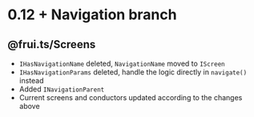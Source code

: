 # 0.12 + Navigation branch

## @frui.ts/Screens

 - `IHasNavigationName` deleted, `NavigationName` moved to `IScreen`
 - `IHasNavigationParams` deleted, handle the logic directly in `navigate()` instead
 - Added `INavigationParent`
 - Current screens and conductors updated according to the changes above

